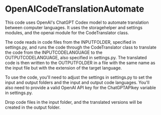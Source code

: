# OpenAICodeTranslationAutomate
This code uses OpenAI's ChatGPT Codex model to automate translation between computer languages. It uses the storagehelper and settings modules, and the openai module for the CodeTranslator class.  

The code reads in code files from the INPUTFOLDER, specified in settings.py, and runs the code through the CodeTranslator class to translate the code from the INPUTCODELANGUAGE to the OUTPUTCODELANGUAGE, also specified in settings.py. The translated code is then written to the OUTPUTFOLDER in a file with the same name as the input file but with the extension of the target language.  

To use the code, you'll need to adjust the settings in settings.py to set the input and output folders and the input and output code languages. You'll also need to provide a valid OpenAI API key for the ChatGPTAPIkey variable in settings.py.

Drop code files in the input folder, and the translated versions will be created in the output folder.
